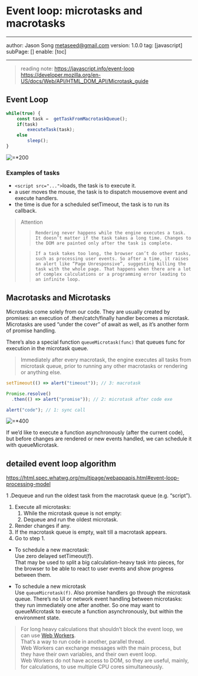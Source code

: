 # Event loop: microtasks and macrotasks
---
author: Jason Song <metaseed@gmail.com>
version: 1.0.0
tag: [javascript]
subPage: []
enable: [toc]

---

> reading note: 
> https://javascript.info/event-loop
> https://developer.mozilla.org/en-US/docs/Web/API/HTML_DOM_API/Microtask_guide



## Event Loop
```js
while(true) {
    const task =  getTaskFromMacrotaskQueue();
    if(task)
        executeTask(task);
    else
        sleep();
}
```
![=*200](https://javascript.info/article/event-loop/eventLoop.svg)
### Examples of tasks
*  `<script src="...">`loads, the task is to execute it.
* a user moves the mouse, the task is to dispatch mousemove event and execute handlers.
* the time is due for a scheduled setTimeout, the task is to run its callback.

> Attention    
> >     Rendering never happens while the engine executes a task. It doesn’t matter if the task takes a long time. Changes to the DOM are painted only after the task is complete.      
>
 > >     If a task takes too long, the browser can’t do other tasks, such as processing user events. So after a time, it raises an alert like “Page Unresponsive”, suggesting killing the task with the whole page. That happens when there are a lot of complex calculations or a programming error leading to an infinite loop.

## Macrotasks and Microtasks
Microtasks come solely from our code. They are usually created by promises: an execution of .then/catch/finally handler becomes a microtask. Microtasks are used “under the cover” of await as well, as it’s another form of promise handling.

There’s also a special function `queueMicrotask(func)` that queues func for execution in the microtask queue.

> Immediately after every macrotask, the engine executes all tasks from microtask queue, prior to running any other macrotasks or rendering or anything else.

```js
setTimeout(() => alert("timeout")); // 3: macrotask

Promise.resolve()
  .then(() => alert("promise")); // 2: microtask after code exe

alert("code"); // 1: sync call
```
![=*400](https://javascript.info/article/event-loop/eventLoop-full.svg)

If we’d like to execute a function asynchronously (after the current code), but before changes are rendered or new events handled, we can schedule it with queueMicrotask.

## detailed event loop algorithm
https://html.spec.whatwg.org/multipage/webappapis.html#event-loop-processing-model

1 .Dequeue and run the oldest task from the macrotask queue (e.g. “script”).
1. Execute all microtasks:
    1. While the microtask queue is not empty:
    1. Dequeue and run the oldest microtask.
1. Render changes if any.
1. If the macrotask queue is empty, wait till a macrotask appears.
1. Go to step 1.

* To schedule a new macrotask:   
Use zero delayed setTimeout(f).   
That may be used to split a big calculation-heavy task into pieces, for the browser to be able to react to user events and show progress between them.

* To schedule a new microtask   
Use `queueMicrotask(f)`.
Also promise handlers go through the microtask queue.
There’s no UI or network event handling between microtasks: they run immediately one after another.
So one may want to queueMicrotask to execute a function asynchronously, but within the environment state.

> For long heavy calculations that shouldn’t block the event loop, we can use [Web Workers](https://html.spec.whatwg.org/multipage/workers.html).   
> That’s a way to run code in another, parallel thread.   
> Web Workers can exchange messages with the main process, but they have their own variables, and their own event loop.   
> Web Workers do not have access to DOM, so they are useful, mainly, for calculations, to use multiple CPU cores simultaneously.